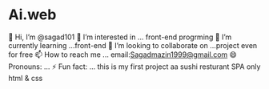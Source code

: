 # Ai.web
👋 Hi, I’m @sagad101
👀 I’m interested in ... front-end progrming
🌱 I’m currently learning ...front-end
💞️ I’m looking to collaborate on ...project even for free
📫 How to reach me ... email:Sagadmazin1999@gmail.com
😄 Pronouns: ...
⚡ Fun fact: ... this is my first project aa sushi resturant SPA only html & css

